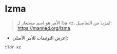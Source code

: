 # lzma

> هذا الأمر هو اسم مستعار لـ `xz`.
> لمزيد من التفاصيل: <https://manned.org/lzma>.

- إعرض التوثيقات للأمر الأصلي:

`tldr xz`
